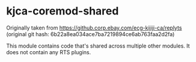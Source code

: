 # kjca-coremod-shared

Originally taken from https://github.corp.ebay.com/ecg-kijiji-ca/replyts
(original git hash: 6b22a8ea034ace7ba7219894ce6ab763faa2d2fa)

This module contains code that's shared across multiple other modules. It does not contain any RTS plugins.
